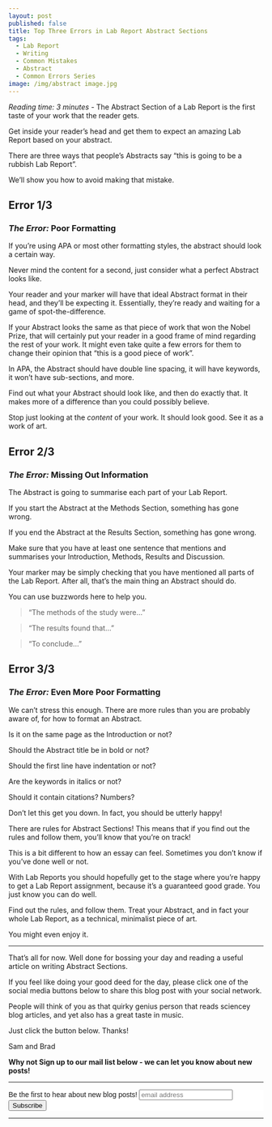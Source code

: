 ```yaml
---
layout: post
published: false
title: Top Three Errors in Lab Report Abstract Sections
tags:
  - Lab Report
  - Writing
  - Common Mistakes
  - Abstract
  - Common Errors Series
image: /img/abstract image.jpg
---
```

_Reading time: 3 minutes_ - The Abstract Section of a Lab Report is the first taste of your work that the reader gets.

Get inside your reader’s head and get them to expect an amazing Lab Report based on your abstract.

There are three ways that people’s Abstracts say “this is going to be a rubbish Lab Report”.

We’ll show you how to avoid making that mistake.



 
## **Error 1/3**
### *The Error:* Poor Formatting
 
If you’re using APA or most other formatting styles, the abstract should look a certain way.

Never mind the content for a second, just consider what a perfect Abstract looks like.

Your reader and your marker will have that ideal Abstract format in their head, and they’ll be expecting it. Essentially, they’re ready and waiting for a game of spot-the-difference.

If your Abstract looks the same as that piece of work that won the Nobel Prize, that will certainly put your reader in a good frame of mind regarding the rest of your work. It might even take quite a few errors for them to change their opinion that “this is a good piece of work”.

In APA, the Abstract should have double line spacing, it will have keywords, it won’t have sub-sections, and more.

Find out what your Abstract should look like, and then do exactly that. It makes more of a difference than you could possibly believe.

Stop just looking at the _content_ of your work. It should look good. See it as a work of art. 


 
## **Error 2/3**
### *The Error:* Missing Out Information
 
The Abstract is going to summarise each part of your Lab Report.

If you start the Abstract at the Methods Section, something has gone wrong.

If you end the Abstract at the Results Section, something has gone wrong.

Make sure that you have at least one sentence that mentions and summarises your Introduction, Methods, Results and Discussion.

Your marker may be simply checking that you have mentioned all parts of the Lab Report. After all, that’s the main thing an Abstract should do.

You can use buzzwords here to help you.

> “The methods of the study were…”

> “The results found that…”

> “To conclude…”


 
## **Error 3/3**
### *The Error:* Even More Poor Formatting
 
We can’t stress this enough. There are more rules than you are probably aware of, for how to format an Abstract.

Is it on the same page as the Introduction or not?

Should the Abstract title be in bold or not?

Should the first line have indentation or not?

Are the keywords in italics or not?

Should it contain citations? Numbers?

Don’t let this get you down. In fact, you should be utterly happy! 

There are rules for Abstract Sections! This means that if you find out the rules and follow them, you’ll know that you’re on track!

This is a bit different to how an essay can feel. Sometimes you don’t know if you’ve done well or not.

With Lab Reports you should hopefully get to the stage where you’re happy to get a Lab Report assignment, because it’s a guaranteed good grade. You just know you can do well.

Find out the rules, and follow them. Treat your Abstract, and in fact your whole Lab Report, as a technical, minimalist piece of art. 

You might even enjoy it.



--- 

That’s all for now. Well done for bossing your day and reading a useful article on writing Abstract Sections.

If you feel like doing your good deed for the day, please click one of the social media buttons below to share this blog post with your social network. 

People will think of you as that quirky genius person that reads sciencey blog articles, and yet also has a great taste in music.

Just click the button below. Thanks!

Sam and Brad

 
**Why not Sign up to our mail list below - we can let you know about new posts!**

---

<!-- Begin Mailchimp Signup Form -->
<link href="//cdn-images.mailchimp.com/embedcode/horizontal-slim-10_7.css" rel="stylesheet" type="text/css">
<style type="text/css">
	#mc_embed_signup{background:#fff; clear:left; font:14px Helvetica,Arial,sans-serif; width:100%;}
	/* Add your own Mailchimp form style overrides in your site stylesheet or in this style block.
	   We recommend moving this block and the preceding CSS link to the HEAD of your HTML file. */
</style>
<div id="mc_embed_signup">
<form action="https://Org.us20.list-manage.com/subscribe/post?u=7d4ac3d81a475c6d44aa19c58&amp;id=6ef2deec11" method="post" id="mc-embedded-subscribe-form" name="mc-embedded-subscribe-form" class="validate" target="_blank" novalidate>
    <div id="mc_embed_signup_scroll">
	<label for="mce-EMAIL">Be the first to hear about new blog posts!</label>
	<input type="email" value="" name="EMAIL" class="email" id="mce-EMAIL" placeholder="email address" required>
    <!-- real people should not fill this in and expect good things - do not remove this or risk form bot signups-->
    <div style="position: absolute; left: -5000px;" aria-hidden="true"><input type="text" name="b_7d4ac3d81a475c6d44aa19c58_6ef2deec11" tabindex="-1" value=""></div>
    <div class="clear"><input type="submit" value="Subscribe" name="subscribe" id="mc-embedded-subscribe" class="button"></div>
    </div>
</form>
</div>

<!--End mc_embed_signup-->

---